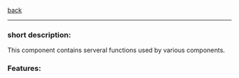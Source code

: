 [back](../components.md)
<hr>

### short description:
This component contains serveral functions used by various components.

### Features:
